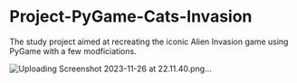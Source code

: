 # Project-PyGame-Cats-Invasion
The study project aimed at recreating the iconic Alien Invasion game using PyGame with a few modficiations. 

![Uploading Screenshot 2023-11-26 at 22.11.40.png…]()
